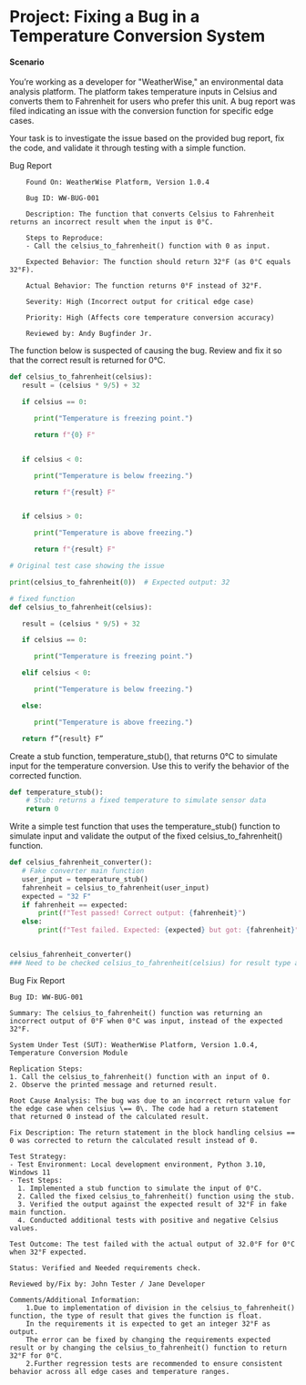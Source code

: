 # Project: Fixing a Bug in a Temperature Conversion System

#### Scenario

You’re working as a developer for "WeatherWise," an environmental data analysis platform. The platform takes temperature inputs in Celsius and converts them to Fahrenheit for users who prefer this unit. A bug report was filed indicating an issue with the conversion function for specific edge cases.

Your task is to investigate the issue based on the provided bug report, fix the code, and validate it through testing with a simple function.

Bug Report

		Found On: WeatherWise Platform, Version 1.0.4
		
		Bug ID: WW-BUG-001
		
		Description: The function that converts Celsius to Fahrenheit returns an incorrect result when the input is 0°C.
		
		Steps to Reproduce:  
		- Call the celsius_to_fahrenheit() function with 0 as input.
		
		Expected Behavior: The function should return 32°F (as 0°C equals 32°F).
		
		Actual Behavior: The function returns 0°F instead of 32°F.
		
		Severity: High (Incorrect output for critical edge case)
		
		Priority: High (Affects core temperature conversion accuracy)
		
		Reviewed by: Andy Bugfinder Jr.

The function below is suspected of causing the bug. Review and fix it so that the correct result is returned for 0°C.
```python 
def celsius_to_fahrenheit(celsius):
   result = (celsius * 9/5) + 32

   if celsius == 0:

      print("Temperature is freezing point.")

      return f"{0} F"


   if celsius < 0:

      print("Temperature is below freezing.") 

      return f"{result} F"


   if celsius > 0:

      print("Temperature is above freezing.")

      return f"{result} F"

# Original test case showing the issue

print(celsius_to_fahrenheit(0))  # Expected output: 32
```
```python
# fixed function
def celsius_to_fahrenheit(celsius):

   result = (celsius * 9/5) + 32

   if celsius == 0:

      print("Temperature is freezing point.")

   elif celsius < 0:

      print("Temperature is below freezing.")

   else: 

      print("Temperature is above freezing.")

   return f”{result} F”
```
Create a stub function, temperature_stub(), that returns 0°C to simulate input for the temperature conversion. Use this to verify the behavior of the corrected function.  
```python
def temperature_stub():  
    # Stub: returns a fixed temperature to simulate sensor data  
    return 0
```

Write a simple test function that uses the temperature_stub() function to simulate input and validate the output of the fixed celsius_to_fahrenheit() function.
```python
def celsius_fahrenheit_converter(): 
   # Fake converter main function
   user_input = temperature_stub()   
   fahrenheit = celsius_to_fahrenheit(user_input)
   expected = "32 F"
   if fahrenheit == expected: 
       print(f"Test passed! Correct output: {fahrenheit}")
   else:
       print(f"Test failed. Expected: {expected} but got: {fahrenheit}")


celsius_fahrenheit_converter() 
### Need to be checked celsius_to_fahrenheit(celsius) for result type as integer or float
```

Bug Fix Report

	Bug ID: WW-BUG-001
	
	Summary: The celsius_to_fahrenheit() function was returning an incorrect output of 0°F when 0°C was input, instead of the expected 32°F.
	
	System Under Test (SUT): WeatherWise Platform, Version 1.0.4, Temperature Conversion Module
	
	Replication Steps:  
	1. Call the celsius_to_fahrenheit() function with an input of 0.  
	2. Observe the printed message and returned result.
	
	Root Cause Analysis: The bug was due to an incorrect return value for the edge case when celsius \== 0\. The code had a return statement that returned 0 instead of the calculated result.
	
	Fix Description: The return statement in the block handling celsius == 0 was corrected to return the calculated result instead of 0.
	
	Test Strategy:  
	- Test Environment: Local development environment, Python 3.10, Windows 11  
	- Test Steps:  
	  1. Implemented a stub function to simulate the input of 0°C.  
	  2. Called the fixed celsius_to_fahrenheit() function using the stub.  
	  3. Verified the output against the expected result of 32°F in fake main function.  
	  4. Conducted additional tests with positive and negative Celsius values.
	
	Test Outcome: The test failed with the actual output of 32.0°F for 0°C when 32°F expected. 
	
	Status: Verified and Needed requirements check.
	
	Reviewed by/Fix by: John Tester / Jane Developer
	
	Comments/Additional Information: 
		1.Due to implementation of division in the celsius_to_fahrenheit() function, the type of result that gives the function is float.
		In the requirements it is expected to get an integer 32°F as output. 
		The error can be fixed by changing the requirements expected result or by changing the celsius_to_fahrenheit() function to return 32°F for 0°C.   
		2.Further regression tests are recommended to ensure consistent behavior across all edge cases and temperature ranges.

    
		

